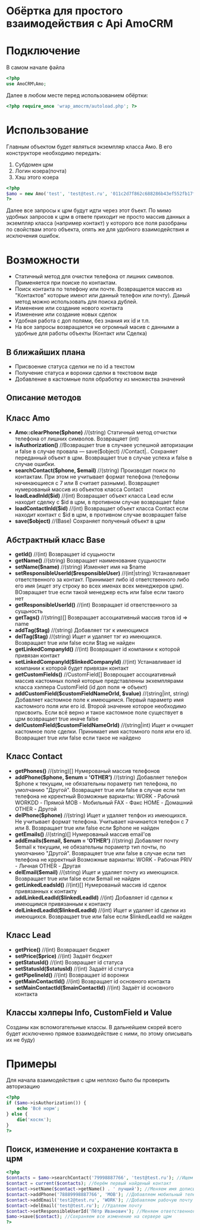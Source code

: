 Обёртка для простого взаимодействия с Api AmoCRM
===

# Подключение

В самом начале файла
```php
<?php
use AmoCRM\Amo;
```
Далее в любом месте перед использованием обёртки:
```php
<?php require_once 'wrap_amocrm/autoload.php'; ?>
```
# Использование
Главным объектом будет являться экземпляр класса Амо. В его конструкторе необходимо передать:

1. Субдомен црм
2. Логин юзера(почта)
3. Хэш этого юзера

```php
<?php
$amo = new Amo('test', 'test@test.ru', '011c2d7f862c688286b43ef552fb17f4');
?>
```
Далее все запросы к црм будут идти через этот бъект. По мимо удобных запросов к црм в ответе приходит не просто массив данных а экземпляр класса (например контакт) у которого все поля разобраны по свойствам этого объекта, опять же для удобного взаимодействия и исключения ошибок.

# Возможности
* Статичный метод для очистки телефона от лишних символов. Применяется при поиске по контактам.
* Поиск контакта по телефону или почте. Возвращается массив из "Контактов" которые имеют или данный телефон или почту). Даный метод можно использовать для поиска дублей.
* Изменение или создание нового контакта
* Изменение или создание новых сделок
* Удобная работа с доп полями, без знания их id и т.п.
* На все запросы возвращается не огромный масив с данными а удобные для работы объекты (Контакт или Сделка)

## В ближайших плана
* Присвоение статуса сделки не по id а текстом
* Получение статуса и воронки сделки в текстовом виде
* Добавление в кастомные поля обработку из множества значений

Описание методов
---
## Класс Amo
* **Amo::clearPhone($phone)** //(string) Статичный метод отчистки телефона от лишних символов. Возвращяет (int)
* **isAuthorization()** //Возвращает true в случаее успешной авторизации и false в случае провала
— save($object) //Contact|.. Сохраняет переданный объект в црм. Возвращает true в случае успеха и false в случае ошибки.
* **searchContact($phone, $email)** //(string) Производит поиск по контактам. При этом не учитывает формат телефона (телефоны начинающиеся с 7 или 8 считает разными). Возвращяет нумерованый массив из объектов класса Contact
* **loadLeadInId($id)** //(int) Возвращает объект класса Lead если находит сделку с $id в црм, в противном случае возвращает false
* **loadContactInId($id)** //(int) Возвращает объект класса Contact если находит контакт с $id в црм, в противном случае возвращает false
* **save($object)** //(Base) Сохраняет полученый объект в црм

## Абстрактный класс Base

* **getId()** //(int) Возвращает id сущьности
* **getName()** //(string) Возвращает наименование сущьности
* **setName($name)** //(string) Изменяет имя на $name
* **setResponsibleUserId($responsibleUser)** //(int|string) Устанавливает ответственного за контакт. Принимает либо id ответственного либо его имя (ищет эту строку во всех именах всех менеджеров црм). ВОзвращает true если такой менеджер есть или false если такого нет
* **getResponsibleUserId()** //(int) Возвращает id ответственного за сущьность
* **getTags()** //(string)[] Возвращает ассоциативный массив тэгов id => name
* **addTag($tag)** //(string) Добавляет тэг к имеющимся
* **delTag($tag)** //(string) Ищет и удаляет тэг из имеющихся. Возвращает true или false если $tag не найден
* **getLinkedCompanyId()** //(int) Возвращает id компании к которой привязан контакт
* **setLinkedCompanyId($linkedCompanyId)** //(int) Устанавливает id компании к которой будет привязан контакт
* **getCustomFields()** //CustomField[] Возврощает ассоциативный массив кастомных полей которые представленны экхемплярами класса хэлпера CustomField (id доп поля => объект)
* **addCustomField($customFieldNameOrId, $value)** //(string|int, string) Добавляет кастомное поле к имеющимся. Первый параметр имя кастомного поля или его id. Второй значение которое необходимо присвоить. Если всё верно и такое кастомное поле существует в црм возвращает true иначе false
* **delCustomField($customFieldNameOrId)** //(string|int) Ищет и очищает кастомное поле сделки. Принимает имя кастомного поля или его id. Возвращает true или false если такое не найдено

## Класс Contact

* **getPhones()** //(string)[] Нумерованый массив телефонов
* **addPhone($phone, $enum = 'OTHER')** //(string) Добавляет телефон $phone к текущим, не обязательны пораметр тип телефона, по умолчанию "Другой". Возвращяет true или false в случае если тип телефона не крректный
Возможные варианты:
WORK - Рабочий
WORKDD - Прямой
MOB - Мобильный
FAX - Факс
HOME - Домашний
OTHER - Другой
* **delPhone($phone)** //(string) Ищет и удаляет телфон из имеющихся. Не учитывает формат телефона. Учитывает начинается телефон с 7 или 8. Возвращает true или false если $phone не найден
* **getEmails()** //(string)[] Нумерованый массив email'ов
* **addEmails($email, $enum = 'OTHER')** //(string) Добавляет почту $email к текущим, не обязательны пораметр тип почты, по умолчанию "Другой". Возвращяет true или false в случае если тип телефона не крректный
Возможные варианты:
WORK - Рабочая
PRIV - Личная
OTHER - Другая
* **delEmail($email)** //(string) Ищет и удаляет почту из имеющихся. Возвращает true или false если $email не найден
* **getLinkedLeadsId()** //(int)[] Нумерованый массив id сделок привязанных к контакту
* **addLinkedLeadId($linkedLeadId)** //(int) Добавляет id сделки к имеющимся привязанным к контакту
* **delLinkedLeadId($linkedLeadId)** //(int) Ищет и удаляет id сделки из имеющихся. Возвращает true или false если $linkedLeadId не найден

## Класс Lead

* **getPrice()** //(int) Возвращает бюджет
* **setPrice($price)** //(int) Задаёт бюджет
* **getStatusId()** //(int) Возвращает id статуса
* **setStatusId($statusId)** //(int) Задаёт id статуса
* **getPipelineId()** //(int) Возвращает id воронки
* **getMainContactId()** //(int) Возвращает id основного контакта
* **setMainContactId($mainContactId)** //(int) Задаёт id основного контакта


## Классы хэлперы Info, CustomField и Value
Созданы как вспомогательные классы. В дальнейшем скорей всего будет исключенно прямое взаимодействие с ними, по этому описывать их не буду)

# Примеры
Для начала взаимодействия с црм неплохо было бы проверить авторизацию

```php
<?php
if ($amo->isAuthorization()) {
    echo 'Всё норм';
} else {
    die('косяк');
}
?>
```
## Поиск, изменение и сохранение контакта в црм
```php
<?php
$contacts = $amo->searchContact('79998887766', 'test@test.ru'); //Ищем контакт по телефону и почте
$contact = current($contacts); //берём первый найденый контакт
$contact->setName($contact->getName() . ' лучший'); //Меняем имя дописывая в текущее строчку
$contact->addPhone('78889998887766', 'MOB'); //Добавляем мобильный телефон
$contact->addEmail('test2@test.ru', 'WORK'); //Добавляем рабочую почту
$contact->delEmail('test@test.ru'); //Удаляем почту
$contact->setResponsibleUserId('Пётр Иванович'); //Меняем ответственного
$amo->save($contact); //Сохраняем все изменение на сервере црм
?>
```
